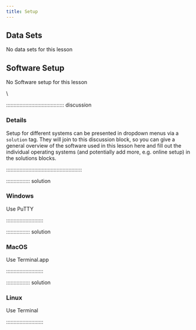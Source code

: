 ```yaml
---
title: Setup
---
```


<!-- FIXME: Setup instructions live in this document. Please specify the tools and
the data sets the Learner needs to have installed.-->


## Data Sets

No data sets for this lesson

<!-- FIXME: place any data you want learners to use in `episodes/data` and then use
       a relative link ( [data zip file](data/lesson-data.zip) ) to provide a
       link to it, replacing the example.com link.

Download the [data zip file](https://example.com/FIXME) and unzip it to your Desktop -->

## Software Setup

No Software setup for this lesson

\

::::::::::::::::::::::::::::::::::::::: discussion

### Details

Setup for different systems can be presented in dropdown menus via a `solution`
tag. They will join to this discussion block, so you can give a general overview
of the software used in this lesson here and fill out the individual operating
systems (and potentially add more, e.g. online setup) in the solutions blocks.

:::::::::::::::::::::::::::::::::::::::::::::::::::

:::::::::::::::: solution

### Windows

Use PuTTY

:::::::::::::::::::::::::

:::::::::::::::: solution

### MacOS

Use Terminal.app

:::::::::::::::::::::::::


:::::::::::::::: solution

### Linux

Use Terminal

:::::::::::::::::::::::::


